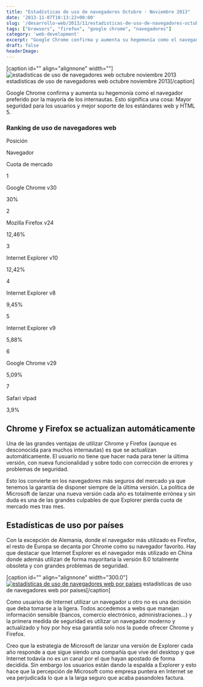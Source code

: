 ```yaml
---
title: "Estadísticas de uso de navegadores Octubre - Noviembre 2013"
date: '2013-11-07T10:13:22+00:00'
slug: '/desarrollo-web/2013/11/estadisticas-de-uso-de-navegadores-octubre-noviembre-2013'
tags: ["browsers", "firefox", "google chrome", "navegadores"]
category: 'web-development'
excerpt: "Google Chrome confirma y aumenta su hegemonía como el navegador preferido por la mayoría de los internautas.Esto significa una cosa:Mayor seguridad para los usuarios y mejor soporte de los estándares web y HTML 5."
draft: false
headerImage:
---
```

[caption id="" align="alignnone" width=""] ![estadisticas de uso de navegadores web octubre noviembre 2013](http://static1.squarespace.com/static/5303797ae4b0c6ad9e43f072/53385c63e4b080dbf7df7441/5303cf55e4b0400995a88c82/1392758613026/StatCounter-browser_version-ww-monthly-201310-201311-bar-300x193.jpg) estadisticas de uso de navegadores web octubre noviembre 2013[/caption]

Google Chrome confirma y aumenta su hegemonía como el navegador preferido por la mayoría de los internautas. Esto significa una cosa: Mayor seguridad para los usuarios y mejor soporte de los estándares web y HTML 5.

### Ranking de uso de navegadores web

Posición

Navegador

Cuota de mercado

1

Google Chrome v30

30%

2

Mozilla Firefox v24

12,46%

3

Internet Explorer v10

12,42%

4

Internet Explorer v8

9,45%

5

Internet Explorer v9

5,88%

6

Google Chrome v29

5,09%

7

Safari vIpad

3,9%

## Chrome y Firefox se actualizan automáticamente

Una de las grandes ventajas de utilizar Chrome y Firefox (aunque es desconocida para muchos internautas) es que se actualizan automáticamente. El usuario no tiene que hacer nada para tener la última versión, con nueva funcionalidad y sobre todo con corrección de errores y problemas de seguridad.

Esto los convierte en los navegadores más seguros del mercado ya que tenemos la garantía de disponer siempre de la última versión. La política de Microsoft de lanzar una nueva versión cada año es totalmente errónea y sin duda es una de las grandes culpables de que Explorer pierda cuota de mercado mes tras mes.

## Estadísticas de uso por países

Con la excepción de Alemania, donde el navegador más utilizado es Firefox, el resto de Europa se decanta por Chrome como su navegador favorito. Hay que destacar que Internet Explorer es el navegador más utilizado en China donde además utilizan de forma mayoritaria la versión 8.0 totalmente obsoleta y con grandes problemas de seguridad.

 [caption id="" align="alignnone" width="300.0"][![estadísticas de uso de navegadores web por países](http://static1.squarespace.com/static/5303797ae4b0c6ad9e43f072/53385c63e4b080dbf7df7441/5303cf55e4b0400995a88c88/1392758857423/StatCounter-browser_version-ww-monthly-201310-201311-map-300x173.jpg)](http://static.squarespace.com/static/5303797ae4b0c6ad9e43f072/5303ce80e4b0400995a883d6/5303cf55e4b0400995a88c85/1392758613207/StatCounter-browser_version-ww-monthly-201310-201311-map.jpg?format=original) estadísticas de uso de navegadores web por países[/caption]

Como usuarios de Internet utilizar un navegador u otro no es una decisión que deba tomarse a la ligera. Todos accedemos a webs que manejan información sensible (bancos, comercio electrónico, administraciones...) y la primera medida de seguridad es utilizar un navegador moderno y actualizado y hoy por hoy esa garantía solo nos la puede ofrecer Chrome y Firefox.

Creo que la estrategia de Microsoft de lanzar una versión de Explorer cada año responde a que sigue siendo una compañía que vive del desktop y que Internet todavía no es un canal por el que hayan apostado de forma decidida. Sin embargo los usuarios están dando la espalda a Explorer y esto hace que la percepción de Microsoft como empresa puntera en Internet se vea perjudicada lo que a la larga seguro que acaba pasandoles factura.
